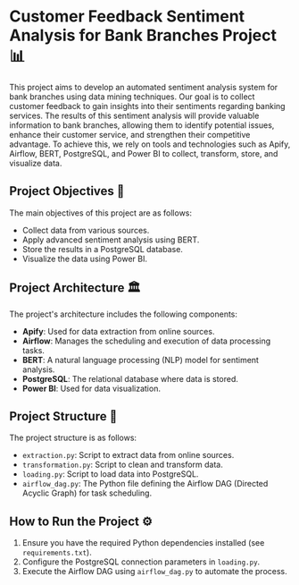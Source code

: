 # Customer Feedback Sentiment Analysis for Bank Branches Project 📊

This project aims to develop an automated sentiment analysis system for bank branches using data mining techniques. Our goal is to collect customer feedback to gain insights into their sentiments regarding banking services. The results of this sentiment analysis will provide valuable information to bank branches, allowing them to identify potential issues, enhance their customer service, and strengthen their competitive advantage. To achieve this, we rely on tools and technologies such as Apify, Airflow, BERT, PostgreSQL, and Power BI to collect, transform, store, and visualize data.


## Project Objectives 🎯

The main objectives of this project are as follows:
- Collect data from various sources.
- Apply advanced sentiment analysis using BERT.
- Store the results in a PostgreSQL database.
- Visualize the data using Power BI.

## Project Architecture 🏛️

The project's architecture includes the following components:
- **Apify**: Used for data extraction from online sources.
- **Airflow**: Manages the scheduling and execution of data processing tasks.
- **BERT**: A natural language processing (NLP) model for sentiment analysis.
- **PostgreSQL**: The relational database where data is stored.
- **Power BI**: Used for data visualization.

## Project Structure 📂

The project structure is as follows:
- `extraction.py`: Script to extract data from online sources.
- `transformation.py`: Script to clean and transform data.
- `loading.py`: Script to load data into PostgreSQL.
- `airflow_dag.py`: The Python file defining the Airflow DAG (Directed Acyclic Graph) for task scheduling.

## How to Run the Project ⚙️

1. Ensure you have the required Python dependencies installed (see `requirements.txt`).
2. Configure the PostgreSQL connection parameters in `loading.py`.
3. Execute the Airflow DAG using `airflow_dag.py` to automate the process.



